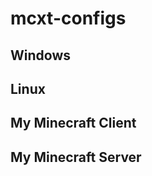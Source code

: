 # mcxt-configs

## **Windows**

## **Linux**

## **My Minecraft Client**

## **My Minecraft Server**
